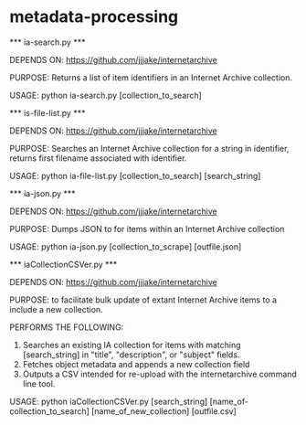 # metadata-processing

*** ia-search.py ***

DEPENDS ON: https://github.com/jjjake/internetarchive

PURPOSE: Returns a list of item identifiers in an Internet Archive collection.

USAGE: python ia-search.py [collection_to_search]

*** is-file-list.py ***

DEPENDS ON: https://github.com/jjjake/internetarchive

PURPOSE: Searches an Internet Archive collection for a string in identifier, returns first filename associated with identifier.

USAGE: python ia-file-list.py [collection_to_search] [search_string]

*** ia-json.py ***

DEPENDS ON: https://github.com/jjjake/internetarchive

PURPOSE: Dumps JSON to for items within an Internet Archive collection

USAGE: python ia-json.py [collection_to_scrape] [outfile.json]


*** iaCollectionCSVer.py ***

DEPENDS ON: https://github.com/jjjake/internetarchive

PURPOSE: to facilitate bulk update of extant Internet Archive items to a include a new collection.

PERFORMS THE FOLLOWING:
1. Searches an existing IA collection for items with matching [search_string] in "title", "description", or "subject" fields.
2. Fetches object metadata and appends a new collection field
3. Outputs a CSV intended for re-upload with the internetarchive command line tool.

USAGE: python iaCollectionCSVer.py [search_string] [name_of-collection_to_search] [name_of_new_collection] [outfile.csv]
